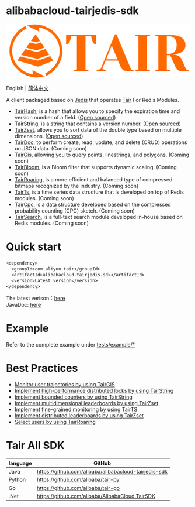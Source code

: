 # alibabacloud-tairjedis-sdk

![](tair-logo.png)

English | [简体中文](README-CN.md)

A client packaged based on [Jedis](https://github.com/xetorthio/jedis) that operates [Tair](https://www.alibabacloud.com/help/en/apsaradb-for-redis/latest/apsaradb-for-redis-enhanced-edition-overview) For Redis Modules.

- [TairHash](https://www.alibabacloud.com/help/en/apsaradb-for-redis/latest/tairhash-commands), is a hash that allows you to specify the expiration time and version number of a field. ([Open sourced](https://github.com/alibaba/TairHash))
- [TairString](https://www.alibabacloud.com/help/en/apsaradb-for-redis/latest/tairstring-commands), is a string that contains a version number. ([Open sourced](https://github.com/alibaba/TairString))
- [TairZset](https://www.alibabacloud.com/help/en/apsaradb-for-redis/latest/tairzset-commands), allows you to sort data of the double type based on multiple dimensions. ([Open sourced](https://github.com/alibaba/TairZset))
- [TairDoc](https://www.alibabacloud.com/help/en/apsaradb-for-redis/latest/tairdoc-commands), to perform create, read, update, and delete (CRUD) operations on JSON data. (Coming soon)
- [TairGis](https://www.alibabacloud.com/help/en/apsaradb-for-redis/latest/tairgis-commands), allowing you to query points, linestrings, and polygons. (Coming soon)
- [TairBloom](https://www.alibabacloud.com/help/en/apsaradb-for-redis/latest/tairbloom-commands), is a Bloom filter that supports dynamic scaling. (Coming soon)
- [TairRoaring](https://www.alibabacloud.com/help/en/apsaradb-for-redis/latest/tairroaring-commands), is a more efficient and balanced type of compressed bitmaps recognized by the industry. (Coming soon)
- [TairTs](https://www.alibabacloud.com/help/en/apsaradb-for-redis/latest/tairts-commands), is a time series data structure that is developed on top of Redis modules.  (Coming soon)
- [TairCpc](https://www.alibabacloud.com/help/en/apsaradb-for-redis/latest/taircpc-commands), is a data structure developed based on the compressed probability counting (CPC) sketch. (Coming soon)
- [TairSearch](https://www.alibabacloud.com/help/en/apsaradb-for-redis/latest/tairsearch-command), is a full-text search module developed in-house based on Redis modules. (Coming soon)

# Quick start
```
<dependency>
  <groupId>com.aliyun.tair</groupId>
  <artifactId>alibabacloud-tairjedis-sdk</artifactId>
  <version>Latest version</version>
</dependency>
```

The latest verison：[here](https://s01.oss.sonatype.org/#nexus-search;quick~alibabacloud-tairjedis-sdk)  
JavaDoc: [here](https://javadoc.io/doc/com.aliyun.tair/alibabacloud-tairjedis-sdk/latest/index.html)

# Example
Refer to the complete example under [tests/example/*](https://github.com/alibaba/alibabacloud-tairjedis-sdk/tree/master/src/test/java/com/aliyun/tair/tests/example)

# Best Practices
- [Monitor user trajectories by using TairGIS](https://www.alibabacloud.com/help/en/apsaradb-for-redis/latest/monitor-user-trajectories-by-using-tairgis)
- [Implement high-performance distributed locks by using TairString](https://www.alibabacloud.com/help/en/apsaradb-for-redis/latest/implement-high-performance-distributed-locks-by-using-tairstring)
- [Implement bounded counters by using TairString](https://www.alibabacloud.com/help/en/apsaradb-for-redis/latest/implement-bounded-counters-by-using-tairstring)
- [Implement multidimensional leaderboards by using TairZset](https://www.alibabacloud.com/help/en/apsaradb-for-redis/latest/implement-multidimensional-leaderboards-by-using-tairzset)
- [Implement fine-grained monitoring by using TairTS](https://www.alibabacloud.com/help/en/apsaradb-for-redis/latest/implement-fine-grained-monitoring-by-using-tairts)
- [Implement distributed leaderboards by using TairZset](https://www.alibabacloud.com/help/en/apsaradb-for-redis/latest/implement-distributed-leaderboards-by-using-tairzset)
- [Select users by using TairRoaring](https://www.alibabacloud.com/help/en/apsaradb-for-redis/latest/select-users-by-using-tairroaring)

# Tair All SDK

| language | GitHub |
|----------|---|
| Java     |https://github.com/alibaba/alibabacloud-tairjedis-sdk|
| Python   |https://github.com/alibaba/tair-py|
| Go       |https://github.com/alibaba/tair-go|
| .Net     |https://github.com/alibaba/AlibabaCloud.TairSDK|